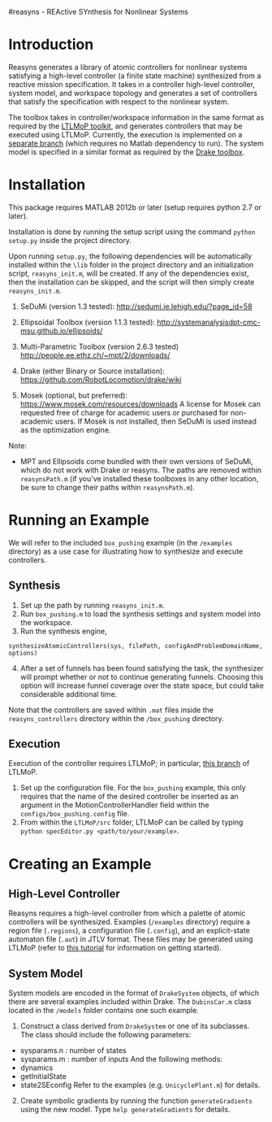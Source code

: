 #reasyns - REActive SYnthesis for Nonlinear Systems

Introduction
============

Reasyns generates a library of atomic controllers for nonlinear systems satisfying a high-level controller (a finite state machine) synthesized from a reactive mission specification.  It takes in a controller high-level controller, system model, and workspace topology and generates a set of controllers that satisfy the specification with respect to the nonlinear system. 

The toolbox takes in controller/workspace information in the same format as required by the [LTLMoP toolkit](http://ltlmop.github.io/), and generates controllers that may be executed using LTLMoP.  Currently, the execution is implemented on a [separate branch](https://github.com/jadecastro/LTLMoP/tree/reasyns_fast) (which requires no Matlab dependency to run).  The system model is specified in a similar format as required by the [Drake toolbox](http://drake.mit.edu/). 

Installation
============

This package requires MATLAB 2012b or later (setup requires python 2.7 or later). 

Installation is done by running the setup script using the command `python setup.py` inside the project directory.

Upon running `setup.py`, the following dependencies will be automatically installed within the `\lib` folder in the project directory and an initialization script, `reasyns_init.m`, will be created.  If any of the dependencies exist, then the installation can be skipped, and the script will then simply create `reasyns_init.m`.

1) SeDuMi (version 1.3 tested):
     http://sedumi.ie.lehigh.edu/?page_id=58

2) Ellipsoidal Toolbox (version 1.1.3 tested):
     http://systemanalysisdpt-cmc-msu.github.io/ellipsoids/

3) Multi-Parametric Toolbox (version 2.6.3 tested) 
     http://people.ee.ethz.ch/~mpt/2/downloads/

4) Drake (either Binary or Source installation):
     https://github.com/RobotLocomotion/drake/wiki

5) Mosek (optional, but preferred):
     https://www.mosek.com/resources/downloads
     A license for Mosek can requested free of charge for academic users or purchased for non-academic users.
     If Mosek is not installed, then SeDuMi is used instead as the optimization engine.
     
Note: 
- MPT and Ellipsoids come bundled with their own versions of SeDuMi, which do not work with Drake or reasyns. The paths are removed within `reasynsPath.m` (if you've installed these toolboxes in any other location, be sure to change their paths within `reasynsPath.m`).

Running an Example
==================

We will refer to the included `box_pushing` example (in the `/examples` directory) as a use case for illustrating how to synthesize and execute controllers. 

Synthesis
---------
1) Set up the path by running `reasyns_init.m`.
2) Run `box_pushing.m` to load the synthesis settings and system model into the workspace.
3) Run the synthesis engine,
```
synthesizeAtomicControllers(sys, filePath, configAndProblemDomainName, options)
```
4) After a set of funnels has been found satisfying the task, the synthesizer will prompt whether or not to continue generating funnels. Choosing this option will increase funnel coverage over the state space, but could take considerable additional time.

Note that the controllers are saved within `.mat` files inside the `reasyns_controllers` directory within the `/box_pushing` directory.

Execution
---------
Execution of the controller requires LTLMoP; in particular, [this branch](https://github.com/jadecastro/LTLMoP/tree/reasyns_fast) of LTLMoP.  
1) Set up the configuration file.  For the `box_pushing` example, this only requires that the name of the desired controller be inserted as an argument in the MotionControllerHandler field within the `configs/box_pushing.config` file.  
2) From within the `LTLMoP/src` folder, LTLMoP can be called by typing `python specEditor.py <path/to/your/example>`.

Creating an Example
===================

High-Level Controller
---------------------
Reasyns requires a high-level controller from which a palette of atomic controllers will be synthesized.  Examples (`/examples` directory) require a region file (`.regions`), a configuration file (`.config`), and an explicit-state automaton file (`.aut`) in JTLV format.  These files may be generated using LTLMoP (refer to [this tutorial](https://github.com/VerifiableRobotics/LTLMoP/wiki/Tutorial) for information on getting started). 

System Model
------------
System models are encoded in the format of `DrakeSystem` objects, of which there are several examples included within Drake.  The `DubinsCar.m` class located in the `/models` folder contains one such example.
1) Construct a class derived from `DrakeSystem` or one of its subclasses.  The class should include the following parameters:
- sysparams.n : number of states
- sysparams.m : number of inputs
And the following methods:
- dynamics
- getInitialState
- state2SEconfig
Refer to the examples (e.g. `UnicyclePlant.m`) for details.
2) Create symbolic gradients by running the function `generateGradients` using the new model. Type `help generateGradients` for details.
